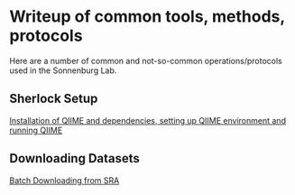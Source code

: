 # Writeup of common tools, methods, protocols

Here are a number of common and not-so-common operations/protocols used in the Sonnenburg Lab. 

## Sherlock Setup
[Installation of QIIME and dependencies, setting up QIIME environment and running QIIME](Sherlock_Cluster_QIIME_Setup.md)

## Downloading Datasets
[Batch Downloading from SRA](Retrieve_Raw_Data_From_SRA.md)